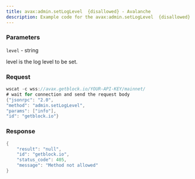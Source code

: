 ```yaml
---
title: avax:admin.setLogLevel  {disallowed} - Avalanche
description: Example code for the avax:admin.setLogLevel  {disallowed} ws method. Сomplete guide on how to use avax:admin.setLogLevel  {disallowed} ws in GetBlock.io Web3 documentation.
---
```


### Parameters


`level` - string

level is the log level to be set.

### Request

``` java
wscat -c wss://avax.getblock.io/YOUR-API-KEY/mainnet/ 
# wait for connection and send the request body 
{"jsonrpc": "2.0",
"method": "admin.setLogLevel",
"params": ["info"],
"id": "getblock.io"}
```

###  Response

``` java
{
    "result": "null",
    "id": "getblock.io",
    "status_code": 405,
    "message": "Method not allowed"
}
```

